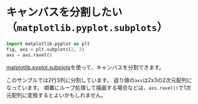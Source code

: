 # キャンバスを分割したい（``matplotlib.pyplot.subplots``）

```python
import matplotlib.pyplot as plt
fig, axs = plt.subplots(2, 3)
axs = axs.ravel()
```

[matplotlib.pyplot.subplots](https://matplotlib.org/stable/api/_as_gen/matplotlib.pyplot.subplots.html)を使って、キャンバスを分割できます。

このサンプルでは2行3列に分割しています。
返り値の``axs``は2x3の2次元配列になっています。
順番にループ処理して描画する場合などは、``axs.ravel()``で1次元配列に変換するとよいかもしれません。
